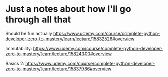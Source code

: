 # Just a notes about how I'll go through all that
Should be fun actually
https://www.udemy.com/course/complete-python-developer-zero-to-mastery/learn/lecture/15832526#overview

Immutability:
https://www.udemy.com/course/complete-python-developer-zero-to-mastery/learn/lecture/15824300#overview

Basics 2:
https://www.udemy.com/course/complete-python-developer-zero-to-mastery/learn/lecture/15837986#overview



